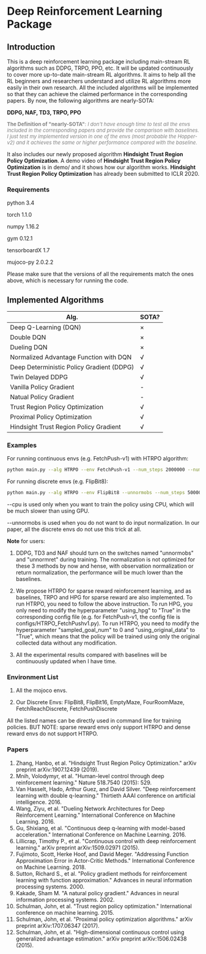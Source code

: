 # Deep Reinforcement Learning Package

## Introduction

This is a deep reinforcement learning package including main-stream RL algorithms such as DDPG, TRPO, PPO, etc. It will be updated continuously to cover more up-to-date main-stream RL algorithms. It aims to help all the RL beginners and researchers understand and utilize RL algorithms more easily in their own research. All the included algorithms will be implemented so that they can achieve the claimed performance in the corresponding papers. By now, the following algorithms are nearly-SOTA:

**DDPG, NAF, TD3, TRPO, PPO** 

<font size=2 color=grey>**The Definition of "nearly-SOTA"**: *I don't have enough time to test all the envs included in the corresponding papers and provide the comparison with baselines. I just test my implemented version in one of the envs (most probable the Hopper-v2) and it achieves the same or higher performance compared with the baseline.*</font>

It also includes our newly proposed algorithm **Hindsight Trust Region Policy Optimization**. A demo video of **Hindsight Trust Region Policy Optimization** is in demo/ and it shows how our algorithm works. **Hindsight Trust Region Policy Optimization** has already been submitted to ICLR 2020.

### Requirements

python               3.4

torch                1.1.0

numpy                1.16.2

gym                  0.12.1

tensorboardX         1.7

mujoco-py            2.0.2.2

Please make sure that the versions of all the requirements match the ones above, which is necessary for running the code.

## Implemented Algorithms

|Alg. | SOTA?|
|  ----  | ----  |
Deep Q-Learning (DQN) | × 
Double DQN | × 
Dueling DQN| × 
Normalized Advantage Function with DQN | √
Deep  Deterministic Policy Gradient (DDPG) | √
Twin Delayed DDPG | √
Vanilla Policy Gradient| -
Natual Policy Gradient | -
Trust Region Policy Optimization | √
Proximal Policy Optimization | √
Hindsight Trust Region Policy Gradient | √

### Examples
For running continuous envs (e.g. FetchPush-v1) with HTRPO algorithm:
```bash
python main.py --alg HTRPO --env FetchPush-v1 --num_steps 2000000 --num_evals 200 --eval_interval 19200 (--cpu)
```

For running discrete envs (e.g. FlipBit8):

```bash
python main.py --alg HTRPO --env FlipBit8 --unnormobs --num_steps 50000 --num_evals 200 --eval_interval 1024 (--cpu)
```

--cpu is used only when you want to train the policy using CPU, which will be much slower than using GPU.

--unnormobs is used when you do not want to do input normalization. In our paper, all the discrete envs do not use this trick at all.

**Note** for users: 

1. DDPG, TD3 and NAF should turn on the switches named "unnormobs" and "unnormret" during training. The normalization is not optimized for these 3 methods by now and hense, with observation normalization or return normalization, the performance will be much lower than the baselines.

2. We propose HTRPO for sparse reward reinforcement learning, and as baselines, TRPO and HPG for sparse reward are also implemented. To run HTRPO, you need to follow the above instruction. To run HPG, you only need to modify the hyperparameter "using_hpg" to "True" in the corresponding config file (e.g. for FetchPush-v1, the config file is configs/HTRPO_FetchPushv1.py). To run HTRPO, you need to modify the hyperparameter "sampled_goal_num" to 0 and "using_original_data" to "True", which means that the policy will be trained using only the original collected data without any modification.

3. All the experimental results compared with baselines will be continuously updated when I have time.

### Environment List

1. All the mojoco envs.

2. Our Discrete Envs: FlipBit8, FlipBit16, EmptyMaze, FourRoomMaze, FetchReachDiscrete, FetchPushDiscrete

All the listed names can be directly used in command line for training policies. BUT NOTE: sparse reward envs only support HTRPO and dense reward envs do not support HTRPO.

### Papers
1. Zhang, Hanbo, et al. "Hindsight Trust Region Policy Optimization." arXiv preprint arXiv:1907.12439 (2019).
2. Mnih, Volodymyr, et al. "Human-level control through deep reinforcement learning." Nature 518.7540 (2015): 529.
3. Van Hasselt, Hado, Arthur Guez, and David Silver. "Deep reinforcement learning with double q-learning." Thirtieth AAAI conference on artificial intelligence. 2016.
4. Wang, Ziyu, et al. "Dueling Network Architectures for Deep Reinforcement Learning." International Conference on Machine Learning. 2016.
3. Gu, Shixiang, et al. "Continuous deep q-learning with model-based acceleration." International Conference on Machine Learning. 2016.
4. Lillicrap, Timothy P., et al. "Continuous control with deep reinforcement learning." arXiv preprint arXiv:1509.02971 (2015).
5. Fujimoto, Scott, Herke Hoof, and David Meger. "Addressing Function Approximation Error in Actor-Critic Methods." International Conference on Machine Learning. 2018.
6. Sutton, Richard S., et al. "Policy gradient methods for reinforcement learning with function approximation." Advances in neural information processing systems. 2000.
7. Kakade, Sham M. "A natural policy gradient." Advances in neural information processing systems. 2002.
8. Schulman, John, et al. "Trust region policy optimization." International conference on machine learning. 2015.
9. Schulman, John, et al. "Proximal policy optimization algorithms." arXiv preprint arXiv:1707.06347 (2017).
10. Schulman, John, et al. "High-dimensional continuous control using generalized advantage estimation." arXiv preprint arXiv:1506.02438 (2015).
